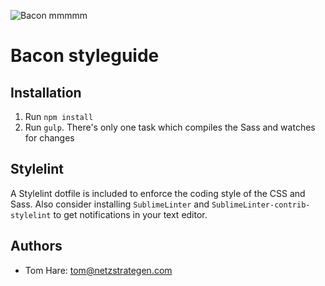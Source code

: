 ![Bacon mmmmm](http://i.imgur.com/XzmZ1ml.png)

# Bacon styleguide

## Installation

1. Run `npm install`
2. Run `gulp`. There's only one task which compiles the Sass and watches for changes

## Stylelint

A Stylelint dotfile is included to enforce the coding style of the CSS and Sass. Also consider installing `SublimeLinter` and `SublimeLinter-contrib-stylelint` to get notifications in your text editor.

## Authors

- Tom Hare: [tom@netzstrategen.com](tom@netzstrategen.com)

